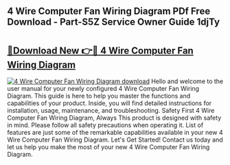 ## 4 Wire Computer Fan Wiring Diagram PDf Free Download - Part-S5Z Service Owner Guide 1djTy

# <h2><a href="http://dfsoo5.blite.top/?on=4+Wire+Computer+Fan+Wiring+Diagram">🔗Download New 👉🔴 4 Wire Computer Fan Wiring Diagram</a></h2>

[![4 Wire Computer Fan Wiring Diagram download](https://i.imgur.com/lujVjoI.png)](http://dfsoo5.blite.top/?on=4+Wire+Computer+Fan+Wiring+Diagram)
Hello and welcome to the user manual for your newly configured 4 Wire Computer Fan Wiring Diagram. This guide is here to help you master the functions and capabilities of your product. Inside, you will find detailed instructions for installation, usage, maintenance, and troubleshooting. Safety First 4 Wire Computer Fan Wiring Diagram, Always This product is designed with safety in mind. Please follow all safety precautions when operating it. List of features are just some of the remarkable capabilities available in your new 4 Wire Computer Fan Wiring Diagram. Let's Get Started! Contact us today and let us help you make the most of your new 4 Wire Computer Fan Wiring Diagram.
